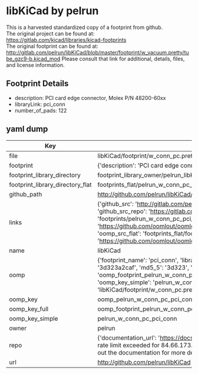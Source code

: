 # libKiCad by pelrun  
This is a harvested standardized copy of a footprint from github.  
The original project can be found at:  
https://gitlab.com/kicad/libraries/kicad-footprints  
The original footprint can be found at:
http://gitlab.com/pelrun/libKiCad/blob/master/footprint/w_vacuum.pretty/tube_gzc9-b.kicad_mod
Please consult that link for additional, details, files, and license information.  
## Footprint Details
* description: PCI card edge connector, Molex P/N 48200-60xx  
* libraryLink: pci_conn  
* number_of_pads: 122  
## yaml dump  
| Key | Value |  
| --- | --- |  
| file | libKiCad/footprint/w_conn_pc.pretty/pci_conn.kicad_mod |  
| footprint | {'description': 'PCI card edge connector, Molex P/N 48200-60xx', 'libraryLink': 'pci_conn', 'number_of_pads': 122} |  
| footprint_library_directory | footprint_library_owner/pelrun_libKiCad |  
| footprint_library_directory_flat | footprints_flat/pelrun_w_conn_pc_pci_conn/working |  
| github_path | http://github.com/pelrun/libKiCad/blob/master/footprint/w_conn_pc.pretty/pci_conn.kicad_mod |  
| links | {'github_src': 'http://gitlab.com/pelrun/libKiCad/blob/master/footprint/w_vacuum.pretty/tube_gzc9-b.kicad_mod', 'github_src_repo': 'https://gitlab.com/kicad/libraries/kicad-footprints', 'oomp_bot': 'footprints/pelrun_w_conn_pc_pci_conn/working', 'oomp_bot_github': 'https://github.com/oomlout/oomlout_oomp_footprint_bot/tree/main/footprints/pelrun_w_conn_pc_pci_conn/working', 'oomp_src_flat': 'footprints_flat/footprints_flat/pelrun_w_conn_pc_pci_conn/working', 'oomp_src_flat_github': 'https://github.com/oomlout/oomlout_oomp_footprint_src/tree/main/footprints_flat/pelrun_w_conn_pc_pci_conn/working'} |  
| name | libKiCad |  
| oomp | {'footprint_name': 'pci_conn', 'library_name': 'w_conn_pc', 'md5': '3d323a2caf01b23cb877f523cfa37750', 'md5_10': '3d323a2caf', 'md5_5': '3d323', 'md5_6': '3d323a', 'oomp_key': 'oomp_pelrun_w_conn_pc_pci_conn', 'oomp_key_extra': 'oomp_footprint_pelrun_w_conn_pc_pci_conn', 'oomp_key_full': 'oomp_footprint_pelrun_w_conn_pc_pci_conn_3d323a', 'oomp_key_simple': 'pelrun_w_conn_pc_pci_conn', 'original_filename': 'libKiCad/footprint/w_conn_pc.pretty/pci_conn.kicad_mod', 'owner_name': 'pelrun'} |  
| oomp_key | oomp_pelrun_w_conn_pc_pci_conn |  
| oomp_key_full | oomp_footprint_pelrun_w_conn_pc_pci_conn |  
| oomp_key_simple | pelrun_w_conn_pc_pci_conn |  
| owner | pelrun |  
| repo | {'documentation_url': 'https://docs.github.com/rest/overview/resources-in-the-rest-api#rate-limiting', 'message': "API rate limit exceeded for 84.66.173.59. (But here's the good news: Authenticated requests get a higher rate limit. Check out the documentation for more details.)"} |  
| url | http://github.com/pelrun/libKiCad |  

